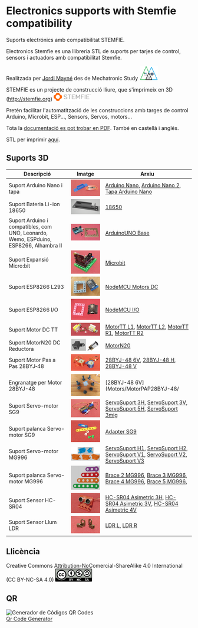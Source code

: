 # Electronics supports with Stemfie compatibility

Suports electrónics amb compatibilitat STEMFIE. 

Electronics Stemfie es una llibreria STL de suports per tarjes de control, sensors i actuadors amb compatibilitat Stemfie.

Realitzada per [Jordi Mayné](https://github.com/maynej) des de Mechatronic Study <img src="Imatges/Logo3senseFons.png" width="50" />

STEMFIE es un projecte de construcció lliure, que s'imprimeix en 3D (http://stemfie.org) <img src="Imatges/LogoSTEMFIE.png" width="100" />

Pretén facilitar l'automatització de les construccions amb targes de control Arduino, Microbit, ESP..., Sensors, Servos, motors...

Tota la [documentació es pot trobar en PDF](https://github.com/maynej/Electronics-Stemfie/tree/main/Doc). També en castellà i anglés.

STL per imprimir [aquí](https://github.com/maynej/Electronics-Stemfie).

## Suports 3D
  
Descripció         | Imatge          | Arxiu         
------------- | ------------- | ------------- 
Suport Arduino Nano i tapa |![](Imatges/ArduinoNano.png) | [Arduino Nano](CPU/ArduinoNanoStemfie.stl), [Arduino Nano 2](CPU/ArduinoNano2Stemfie.stl), [Tapa Arduino Nano](CPU/TapaArduinoNanoStemfie.stl)
Suport Bateria Li-ion 18650|![18650](Imatges/18650.png) | [18650](CPU/18650Holder2Stemfie.stl)
Suport Arduino i compatibles, com UNO, Leonardo, Wemo, ESPduino, ESP8266, Alhambra II|![](Imatges/ArduinoUNO.png)| [ArduinoUNO Base](CPU/ArduinoBaseStemfie.stl) 
Suport Expansió Micro:bit|![Microbit](/Imatges/Microbit.png) |[Microbit](CPU/MicrobitBaseStemfie.stl)  
Suport ESP8266 L293 |![](Imatges/ESP8266Base1.jpg) | [NodeMCU Motors DC](CPU/NodeMCUBaseStemfie.stl)
Suport ESP8266 I/O |![](Imatges/ESPIO.jpg) | [NodeMCU I/O](CPU/ESP8266IOStemfie.stl)
Suport Motor DC TT|![](Imatges/MotorTT.png) |[MotorTT L1](Motors/MotorDC/MotorDC_TT_L1_mClonSTEMFIE.stl), [MotorTT L2](Motors/MotorDC/MotorDC_TT_L2_mClonSTEMFIE.stl), [MotorTT R1](Motors/MotorDC/MotorDC_TT_R1_mClonSTEMFIE.stl), [MotorTT R2](Motors/MotorDC/MotorDC_TT_R2_mClonSTEMFIE.stl) 
Suport MotorN20 DC Reductora|![](Imatges/MotorN20Reduct.png) | [MotorN20 ](Motors/MotorDC/Motor_N2_Stemfie.stl)
Suport Motor Pas a Pas 28BYJ‐48|![](Imatges/28BYJ-48.png) |[28BYJ-48 6V](Motors/MotorPAP28BYJ-48/28BYJ-48_6V_Stemfie.stl), [28BYJ-48 H](Motors/MotorPAP28BYJ-48/28BYJ-48_H_Stemfie.stl), [28BYJ-48 V](Motors/MotorPAP28BYJ-48/28BYJ-48_V_Stemfie.stl) 
Engranatge per Motor 28BYJ-48|![](Imatges/Engranatges.jpg) |[28BYJ-48 6V](Motors/MotorPAP28BYJ-48/
Suport Servo-motor SG9|![](Imatges/ServoMotor.png) | [ServoSuport 3H](ServoMount/SG9/ServoSuport3HStemfie.stl), [ServoSuport 3V](ServoMount/SG9/ServoSuport3VStemfie.stl), [ServoSuport 5H](ServoMount/SG9/ServoSuport5HStemfie.stl), [ServoSuport 3mig](ServoMount/SG9/ServoSuport4migStemfie.stl)
Suport palanca Servo-motor SG9|![](Imatges/Adapter.png) |[Adapter SG9](ServoMount/SG9/Servo9GAdapter_Stemfie.stl)
Suport Servo-motor MG996|![](Imatges/MG996.png) | [ServoSuport H1](ServoMount/MG996/ServoMG966_H1.stl), [ServoSuport H2](ServoMount/MG996/ServoMG966_H2.stl), [ServoSuport V1](ServoMount/MG996/ServoMG966_V1.stl), [ServoSuport V2](ServoMount/MG996/ServoMG966_V2.stl), [ServoSuport V3](ServoMount/MG996/ServoMG966_V3.stl)
Suport palanca Servo-motor MG996|![](Imatges/Brace_resize.png) |[Brace 2 MG996](ServoMount/MG996/Servo_MG996_Brace2.stl), [Brace 3 MG996](ServoMount/MG996/Servo_MG996_Brace3.stl), [Brace 4 MG996](ServoMount/MG996/Servo_MG996_Brace4.stl), [Brace 5 MG996](ServoMount/MG996/Servo_MG996_Brace5.stl),
Suport Sensor HC-SR04|![](Imatges/SensorDistancia.png) |[HC-SR04 Asimetric 3H](SensorsMount/SensorAsimetric3H_SYEMFIE.stl), [HC-SR04 Asimetric 3V](SensorsMount/SensorAsimetric3STEMFIE.stl), [HC-SR04 Asimetric 4V](SensorsMount/SensorAsimetric4STEMFIE.stl)   
Suport Sensor Llum LDR|![](Imatges/LDR.png) | [LDR L](SensorsMount/LDRSensorL.stl), [LDR R](SensorsMount/LDRSensorR.stl)

## Llicència

Creative Commons Attribution-NoComercial-ShareAlike 4.0 International (CC BY-NC-SA 4.0)  <img src="Imatges/CC.png" width="100" />

## QR
<div id="qrcode">
<img src="https://www.codigos-qr.com/qr/php/qr_img.php?d=https%3A%2F%2Fgithub.com%2Fmaynej%2FElectronics-Stemfie&s=8&e=m" alt="Generador de Códigos QR Codes"/>
<br/><a href="https://www.codigos-qr.com/en/qr-code-generator/" target="_blank" id"qrgenerator">Qr Code Generator</a>
</div>

